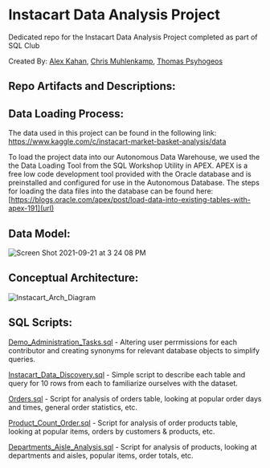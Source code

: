 # Instacart Data Analysis Project
Dedicated repo for the Instacart Data Analysis Project completed as part of SQL Club

Created By: [Alex Kahan](https://www.linkedin.com/in/alexvkahan), [Chris Muhlenkamp](https://www.linkedin.com/in/chris-muhlenkamp/), [Thomas Psyhogeos](https://www.linkedin.com/in/thomas-psy/)

## Repo Artifacts and Descriptions:

## Data Loading Process:

The data used in this project can be found in the following link: https://www.kaggle.com/c/instacart-market-basket-analysis/data

To load the project data into our Autonomous Data Warehouse, we used the the Data Loading Tool from the SQL Workshop Utility in APEX.  APEX is a free low code development tool provided with the Oracle database and is preinstalled and configured for use in the Autonomous Database.  The steps for loading the data files into the database can be found here: [https://blogs.oracle.com/apex/post/load-data-into-existing-tables-with-apex-191](url)

## Data Model:

![Screen Shot 2021-09-21 at 3 24 08 PM](https://user-images.githubusercontent.com/23488766/134714658-78778fc5-7e13-4fe8-967f-af1d798334de.png)

## Conceptual Architecture:

![Instacart_Arch_Diagram](https://user-images.githubusercontent.com/23488766/134990739-f763575e-dc41-4878-aba2-a26974548545.png)

## SQL Scripts:

[Demo_Administration_Tasks.sql](https://github.com/alexvkahan/sql-club/blob/main/Demo_Administration_Tasks.sql) - Altering user perrmissions for each contributor and creating synonyms for relevant database objects to simplify queries.

[Instacart_Data_Discovery.sql](https://github.com/alexvkahan/sql-club/blob/main/Instacart_Data_Discovery.sql) - Simple script to describe each table and query for 10 rows from each to familiarize ourselves with the dataset.

[Orders.sql](https://github.com/alexvkahan/sql-club/blob/main/Orders.sql) - Script for analysis of orders table, looking at popular order days and times, general order statistics, etc. 

[Product_Count_Order.sql](https://github.com/alexvkahan/sql-club/blob/main/Product_Count_Order.sql) - Script for analysis of order products table, looking at popular items, orders by customers & products, etc.

[Departments_Aisle_Analysis.sql](https://github.com/alexvkahan/sql-club/blob/main/Departments_Aisle_Analysis.sql) - Script for analysis of products, looking at departments and aisles, popular items, order totals, etc.

